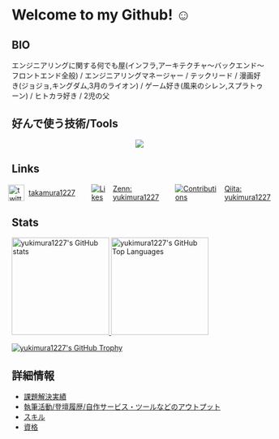 # Welcome to my Github! ☺️

## BIO

エンジニアリングに関する何でも屋(インフラ,アーキテクチャ〜バックエンド〜フロントエンド全般) / エンジニアリングマネージャー / テックリード / 漫画好き(ジョジョ,キングダム,3月のライオン) / ゲーム好き(風来のシレン,スプラトゥーン) / ヒトカラ好き / 2児の父

## 好んで使う技術/Tools

<p align="center">
  <img src="https://skillicons.dev/icons?i=vim,github,aws,docker,ts,react,vite,deno,rust" />
</p>

## Links

<div style="display: flex; align-items: center; justify-content: center;">
  <div style="display: flex; align-items: center;">
    <a href="https://twitter.com/takamura1227" style="display: flex; align-items: center;">
      <img src="https://skillicons.dev/icons?i=twitter" alt="twitter:takamura1227" style="width: 2rem; height: 2rem;"/>
      <span style="margin-left: .5rem;">takamura1227</span>
    </a>
  </div>

  <div style="margin-left: 2rem; display: flex; align-items: center;">
    <a href="https://zenn.dev/1227yukimura" style="display: flex; align-items: center;">
      <img src="https://badgen.org/img/zenn/1227yukimura/likes?style=plastic" alt="Likes" />
      <span style="margin-left: .5rem;">Zenn: yukimura1227</span>
    </a>
  </div>

  <div style="margin-left: 2rem; display: flex; align-items: center;">
    <a href="https://qiita.com/yukimura1227" style="display: flex; align-items: center;">
      <img src="https://badgen.org/img/qiita/yukimura1227/contributions?style=plastic" alt="Contributions" />
      <span style="margin-left: .5rem;">Qiita: yukimura1227</span>
    </a>
  </div>
</div>

## Stats

<a href="https://github.com/anuraghazra/github-readme-stats">
  <img height='192' alt="yukimura1227's GitHub stats" src="https://github-readme-stats.vercel.app/api?username=yukimura1227&count_private=true&theme=dracula"/>
</a>

<a href="https://github.com/anuraghazra/github-readme-stats">
  <img height='192' alt="yukimura1227's GitHub Top Languages" src="https://github-readme-stats.vercel.app/api/top-langs/?username=yukimura1227&count_private=true&layout=compact&theme=dracula"/>
</a>

[![yukimura1227's GitHub Trophy](https://github-profile-trophy.vercel.app/?username=yukimura1227&column=-1&theme=dracula)](https://github.com/ryo-ma/github-profile-trophy)


## 詳細情報

- [課題解決実績](./details/track-records.md)
- [執筆活動/登壇履歴/自作サービス・ツールなどのアウトプット](./details/outputs.md)
- [スキル](./details/skills.md)
- [資格](./details/certifications.md)

